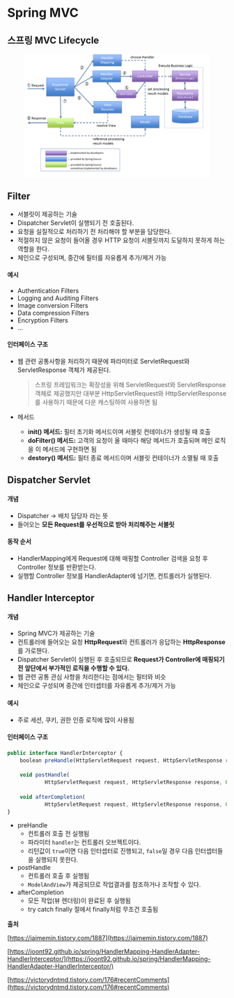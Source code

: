 # Spring MVC

## 스프링 MVC Lifecycle

<figure><img src="../.gitbook/assets/image (4) (1) (1) (1) (1) (1) (1) (1) (1) (1) (1) (1).png" alt=""><figcaption></figcaption></figure>

## Filter

* 서블릿이 제공하는 기술
* Dispatcher Servlet이 실행되기 전 호출된다.
* 요청을 실질적으로 처리하기 전 처리해야 할 부분을 담당한다.
* 적절하지 않은 요청이 들어올 경우 HTTP 요청이 서블릿까지 도달하지 못하게 하는 역할을 한다.
* 체인으로 구성되며, 중간에 필터를 자유롭게 추가/제거 가능

#### 예시

* Authentication Filters
* Logging and Auditing Filters
* Image conversion Filters
* Data compression Filters
* Encryption Filters
* …

#### 인터페이스 구조

*   웹 관련 공통사항을 처리하기 때문에 파라미터로 ServletRequest와 ServletResponse 객체가 제공된다.

    > 스프링 프레임워크는 확장성을 위해 ServletRequest와 ServletResponse 객체로 제공했지만 대부분 HttpServletRequest와 HttpServletResponse를 사용하기 때문에 다운 캐스팅하여 사용하면 됨
* 메서드
  * **init() 메서드:** 필터 초기화 메서드이며 서블릿 컨테이너가 생성될 때 호출
  * **doFilter() 메서드:** 고객의 요청이 올 때마다 해당 메서드가 호출되며 메인 로직을 이 메서드에 구현하면 됨
  * **destory() 메서드:** 필터 종료 메서드이며 서블릿 컨테이너가 소멸될 때 호출

## Dispatcher Servlet

#### 개념

* Dispatcher → 배치 담당자 라는 뜻
* 들어오는 **모든 Request를 우선적으로 받아 처리해주는 서블릿**

#### 동작 순서

* HandlerMapping에게 Request에 대해 매핑할 Controller 검색을 요청 후 Controller 정보를 반환받는다.
* 실행할 Controller 정보를 HandlerAdapter에 넘기면, 컨트롤러가 실행된다.

## Handler Interceptor

#### 개념

* Spring MVC가 제공하는 기술
* 컨트롤러에 들어오는 요청 **HttpRequest**와 컨트롤러가 응답하는 **HttpResponse**를 가로챈다.
* Dispatcher Servlet이 실행된 후 호출되므로 **Request가 Controller에 매핑되기 전 앞단에서 부가적인 로직을 수행할 수 있다.**
* 웹 관련 공통 관심 사항을 처리한다는 점에서는 필터와 비슷
* 체인으로 구성되며 중간에 인터셉터를 자유롭게 추가/제거 가능

#### 예시

* 주로 세션, 쿠키, 권한 인증 로직에 많이 사용됨

#### 인터페이스 구조

```jsx
public interface HandlerInterceptor {
	boolean preHandle(HttpServletRequest request, HttpServletResponse response, Object handler) throws Exception;

	void postHandle(
			HttpServletRequest request, HttpServletResponse response, Object handler, ModelAndView modelAndView) throws Exception;

	void afterCompletion(
			HttpServletRequest request, HttpServletResponse response, Object handler, Exception ex) throws Exception;
}
```

* preHandle
  * 컨트롤러 호출 전 실행됨
  * 파라미터 `handler`는 컨트롤러 오브젝트이다.
  * 리턴값이 `true`이면 다음 인터셉터로 진행되고, `false`일 경우 다음 인터셉터들을 실행되지 못한다.
* postHandle
  * 컨트롤러 호출 후 실행됨
  * `ModelAndView`가 제공되므로 작업결과를 참조하거나 조작할 수 있다.
* afterCompletion
  * 모든 작업(뷰 렌더링)이 완료된 후 실행됨
  * try catch finally 절에서 finally처럼 무조건 호출됨

**출처**

[https://jaimemin.tistory.com/1887](https://jaimemin.tistory.com/1887)

[https://joont92.github.io/spring/HandlerMapping-HandlerAdapter-HandlerInterceptor/](https://joont92.github.io/spring/HandlerMapping-HandlerAdapter-HandlerInterceptor/)

[https://victorydntmd.tistory.com/176#recentComments](https://victorydntmd.tistory.com/176#recentComments)
